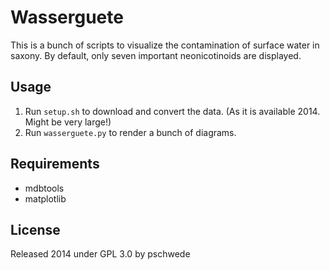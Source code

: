 Wasserguete
===========

This is a bunch of scripts to visualize the contamination of surface water in saxony.
By default, only seven important neonicotinoids are displayed.


Usage
-----

1. Run `setup.sh` to download and convert the data. (As it is available 2014. Might be very large!)
2. Run `wasserguete.py` to render a bunch of diagrams.


Requirements
------------

* mdbtools
* matplotlib


License
-------
Released 2014 under GPL 3.0 by pschwede
